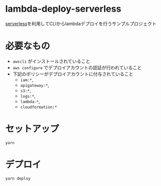 # lambda-deploy-serverless

[serverless](https://serverless.com/)を利用してCLIからlambdaデプロイを行うサンプルプロジェクト

# 必要なもの
- `awscli` がインストールされていること
- `aws configure` でデプロイアカウントの認証が行われていること
- 下記のポリシーがデプロイアカウントに付与されていること
  - `iam:*`,
  - `apigateway:*`,
  - `s3:*`,
  - `logs:*`,
  - `lambda:*`,
  - `cloudformation:*`

# セットアップ
```console
yarn
```

# デプロイ
```console
yarn deploy
```
